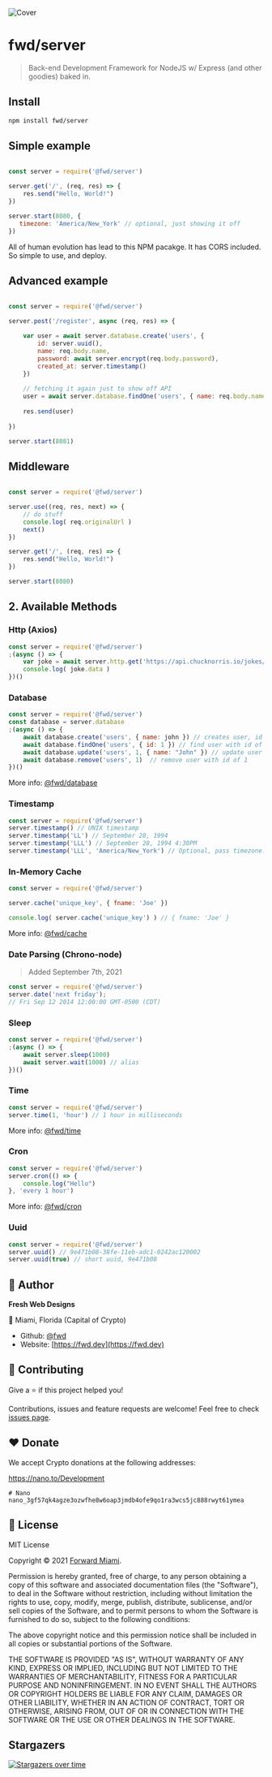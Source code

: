 ![Cover](https://raw.githubusercontent.com/fwd/server/master/.github/banner.png)

# fwd/server

> Back-end Development Framework for NodeJS w/ Express (and other goodies) baked in.

## Install

```bash
npm install fwd/server
```

## Simple example

```js

const server = require('@fwd/server')

server.get('/', (req, res) => {
	res.send("Hello, World!")
})

server.start(8080, {
   timezone: 'America/New_York' // optional, just showing it off
})
```

All of human evolution has lead to this NPM pacakge. It has CORS included. So simple to use, and deploy.

## Advanced example

```js

const server = require('@fwd/server')

server.post('/register', async (req, res) => {

	var user = await server.database.create('users', {
		id: server.uuid(),
		name: req.body.name,
		password: await server.encrypt(req.body.password),
		created_at: server.timestamp()
	})
	
	// fetching it again just to show off API
	user = await server.database.findOne('users', { name: req.body.name })
	
	res.send(user)
	
})

server.start(8081) 

```

## Middleware

```js

const server = require('@fwd/server')

server.use((req, res, next) => {
	// do stuff
	console.log( req.originalUrl )
	next()
})

server.get('/', (req, res) => {
	res.send("Hello, World!")
})

server.start(8080)

```

## 2. Available Methods


### Http (Axios)

```js
const server = require('@fwd/server')
;(async () => {
	var joke = await server.http.get('https://api.chucknorris.io/jokes/random')
	console.log( joke.data )
})()

```

### Database

```js
const server = require('@fwd/server')
const database = server.database
;(async () => {
	await database.create('users', { name: john }) // creates user, id will be generated if not provided 
	await database.findOne('users', { id: 1 }) // find user with id of 1
	await database.update('users', 1, { name: "John" }) // update user with id of 1 
	await database.remove('users', 1)  // remove user with id of 1
})()

```

More info: [@fwd/database](https://github.com/fwd/database)

### Timestamp

```js
const server = require('@fwd/server')
server.timestamp() // UNIX timestamp
server.timestamp('LL') // September 28, 1994
server.timestamp('LLL') // September 28, 1994 4:30PM
server.timestamp('LLL', 'America/New_York') // Optional, pass timezone.

```

### In-Memory Cache

```js
const server = require('@fwd/server')

server.cache('unique_key', { fname: 'Joe' })

console.log( server.cache('unique_key') ) // { fname: 'Joe' }

```

More info: [@fwd/cache](https://github.com/fwd/cache)


### Date Parsing (Chrono-node)

> Added September 7th, 2021

```js
const server = require('@fwd/server')
server.date('next friday');
// Fri Sep 12 2014 12:00:00 GMT-0500 (CDT)

```

### Sleep

```js
const server = require('@fwd/server')
;(async () => {
	await server.sleep(1000)
	await server.wait(1000) // alias
})() 

```

### Time

```js
const server = require('@fwd/server')
server.time(1, 'hour') // 1 hour in milliseconds

```

More info: [@fwd/time](https://github.com/fwd/time)

### Cron

```js
const server = require('@fwd/server')
server.cron(() => {
	console.log("Hello")
}, 'every 1 hour')

```

More info: [@fwd/cron](https://github.com/fwd/cron)

### Uuid

```js
const server = require('@fwd/server')
server.uuid() // 9e471b08-38fe-11eb-adc1-0242ac120002 
server.uuid(true) // short uuid, 9e471b08
```

## 👤 Author

**Fresh Web Designs**

📍 Miami, Florida (Capital of Crypto)

* Github: [@fwd](https://github.com/fwd)
* Website: [https://fwd.dev](https://fwd.dev)

## 🤝 Contributing

Give a ⭐️ if this project helped you!

Contributions, issues and feature requests are welcome! Feel free to check [issues page](https://github.com/fwd/server/issues).

## ♥️ Donate 

We accept Crypto donations at the following addresses: 

https://nano.to/Development

```
# Nano
nano_3gf57qk4agze3ozwfhe8w6oap3jmdb4ofe9qo1ra3wcs5jc888rwyt61ymea
```

## 📝 License

MIT License

Copyright © 2021 [Forward Miami](https://forward.miami).

Permission is hereby granted, free of charge, to any person obtaining a copy
of this software and associated documentation files (the "Software"), to deal
in the Software without restriction, including without limitation the rights
to use, copy, modify, merge, publish, distribute, sublicense, and/or sell
copies of the Software, and to permit persons to whom the Software is
furnished to do so, subject to the following conditions:

The above copyright notice and this permission notice shall be included in all
copies or substantial portions of the Software.

THE SOFTWARE IS PROVIDED "AS IS", WITHOUT WARRANTY OF ANY KIND, EXPRESS OR
IMPLIED, INCLUDING BUT NOT LIMITED TO THE WARRANTIES OF MERCHANTABILITY,
FITNESS FOR A PARTICULAR PURPOSE AND NONINFRINGEMENT. IN NO EVENT SHALL THE
AUTHORS OR COPYRIGHT HOLDERS BE LIABLE FOR ANY CLAIM, DAMAGES OR OTHER
LIABILITY, WHETHER IN AN ACTION OF CONTRACT, TORT OR OTHERWISE, ARISING FROM,
OUT OF OR IN CONNECTION WITH THE SOFTWARE OR THE USE OR OTHER DEALINGS IN THE
SOFTWARE.

## Stargazers

[![Stargazers over time](https://starchart.cc/fwd/server.svg)](https://starchart.cc/fwd/server)
